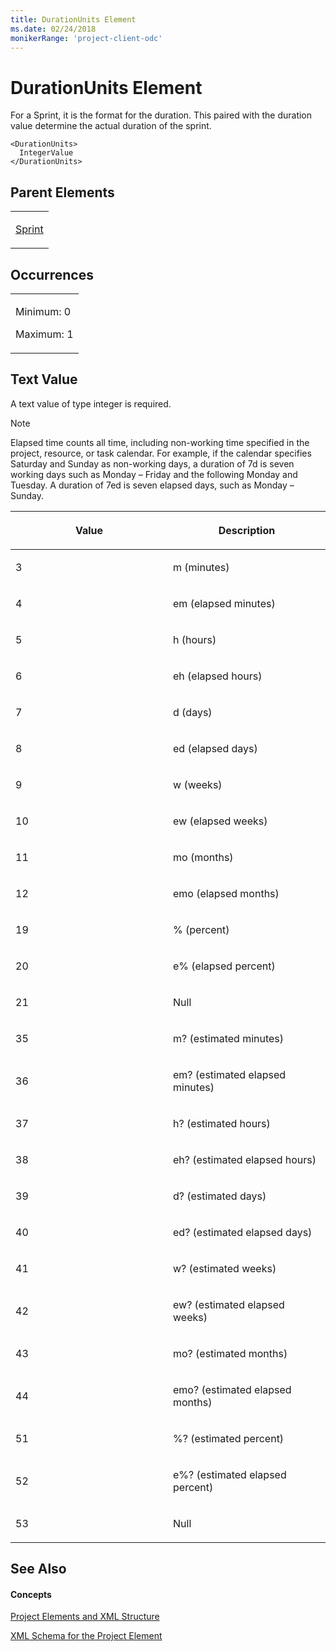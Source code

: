 ```yaml
---
title: DurationUnits Element
ms.date: 02/24/2018
monikerRange: 'project-client-odc'
---
```


# DurationUnits Element




For a Sprint, it is the format for the duration. This paired with the duration value determine the actual duration of the sprint.


    <DurationUnits>
      IntegerValue
    </DurationUnits>

## Parent Elements

<table>
<colgroup>
<col style="width: 100%" />
</colgroup>
<tbody>
<tr class="odd">
<td><p><a href="sprint-element.md">Sprint</a></p></td>
</tr>
</tbody>
</table>

## Occurrences

<table>
<colgroup>
<col style="width: 100%" />
</colgroup>
<tbody>
<tr class="odd">
<td><p>Minimum: 0</p>
<p>Maximum: 1</p></td>
</tr>
</tbody>
</table>

## Text Value

A text value of type integer is required.


> [!NOTE]
> Elapsed time counts all time, including non-working time specified in the project, resource, or task calendar. For example, if the calendar specifies Saturday and Sunday as non-working days, a duration of 7d is seven working days such as Monday – Friday and the following Monday and Tuesday. A duration of 7ed is seven elapsed days, such as Monday – Sunday.


<table>
<colgroup>
<col style="width: 50%" />
<col style="width: 50%" />
</colgroup>
<thead>
<tr class="header">
<th><p>Value</p></th>
<th><p>Description</p></th>
</tr>
</thead>
<tbody>
<tr class="odd">
<td><p>3</p></td>
<td><p>m (minutes)</p></td>
</tr>
<tr class="even">
<td><p>4</p></td>
<td><p>em (elapsed minutes)</p></td>
</tr>
<tr class="odd">
<td><p>5</p></td>
<td><p>h (hours)</p></td>
</tr>
<tr class="even">
<td><p>6</p></td>
<td><p>eh (elapsed hours)</p></td>
</tr>
<tr class="odd">
<td><p>7</p></td>
<td><p>d (days)</p></td>
</tr>
<tr class="even">
<td><p>8</p></td>
<td><p>ed (elapsed days)</p></td>
</tr>
<tr class="odd">
<td><p>9</p></td>
<td><p>w (weeks)</p></td>
</tr>
<tr class="even">
<td><p>10</p></td>
<td><p>ew (elapsed weeks)</p></td>
</tr>
<tr class="odd">
<td><p>11</p></td>
<td><p>mo (months)</p></td>
</tr>
<tr class="even">
<td><p>12</p></td>
<td><p>emo (elapsed months)</p></td>
</tr>
<tr class="odd">
<td><p>19</p></td>
<td><p>% (percent)</p></td>
</tr>
<tr class="even">
<td><p>20</p></td>
<td><p>e% (elapsed percent)</p></td>
</tr>
<tr class="odd">
<td><p>21</p></td>
<td><p>Null</p></td>
</tr>
<tr class="even">
<td><p>35</p></td>
<td><p>m? (estimated minutes)</p></td>
</tr>
<tr class="odd">
<td><p>36</p></td>
<td><p>em? (estimated elapsed minutes)</p></td>
</tr>
<tr class="even">
<td><p>37</p></td>
<td><p>h? (estimated hours)</p></td>
</tr>
<tr class="odd">
<td><p>38</p></td>
<td><p>eh? (estimated elapsed hours)</p></td>
</tr>
<tr class="even">
<td><p>39</p></td>
<td><p>d? (estimated days)</p></td>
</tr>
<tr class="odd">
<td><p>40</p></td>
<td><p>ed? (estimated elapsed days)</p></td>
</tr>
<tr class="even">
<td><p>41</p></td>
<td><p>w? (estimated weeks)</p></td>
</tr>
<tr class="odd">
<td><p>42</p></td>
<td><p>ew? (estimated elapsed weeks)</p></td>
</tr>
<tr class="even">
<td><p>43</p></td>
<td><p>mo? (estimated months)</p></td>
</tr>
<tr class="odd">
<td><p>44</p></td>
<td><p>emo? (estimated elapsed months)</p></td>
</tr>
<tr class="even">
<td><p>51</p></td>
<td><p>%? (estimated percent)</p></td>
</tr>
<tr class="odd">
<td><p>52</p></td>
<td><p>e%? (estimated elapsed percent)</p></td>
</tr>
<tr class="even">
<td><p>53</p></td>
<td><p>Null</p></td>
</tr>
</tbody>
</table>


## See Also

#### Concepts

[Project Elements and XML Structure](project-elements-and-xml-structure.md)

[XML Schema for the Project Element](xml-schema-for-the-project-element.md)


